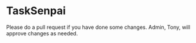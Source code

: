 # TaskSenpai

Please do a pull request if you have done some changes. Admin, Tony, will approve changes as needed. 
